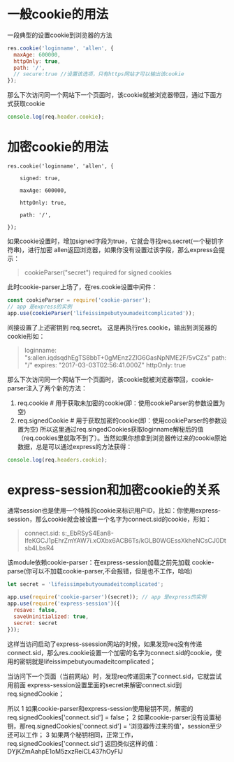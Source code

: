 # 一般cookie的用法

一段典型的设置cookie到浏览器的方法

```js
res.cookie('loginname', 'allen', {
  maxAge: 600000,
  httpOnly: true,
  path: '/',
  // secure:true //设置该选项，只有https网站才可以输出该cookie
});
```

那么下次访问同一个网站下一个页面时，该cookie就被浏览器带回，通过下面方式获取cookie

```js
console.log(req.header.cookie);
```

# 加密cookie的用法

```
res.cookie('loginname', 'allen', {

    signed: true,

    maxAge: 600000,

    httpOnly: true,

    path: '/',

});
```

如果cookie设置时，增加signed字段为true，它就会寻找req.secret(一个秘钥字符串)，进行加密 allen返回浏览器，如果你没有设置过该字段，那么express会提示：

> cookieParser("secret") required for signed cookies

此时cookie-parser上场了，在res.cookie设置中间件：

```js
const cookieParser = require('cookie-parser');
// app 是express的实例
app.use(cookieParser('lifeissimpebutyoumadeitcomplicated'));
```

间接设置了上述密钥到 req.secret。 这是再执行res.cookie，输出到浏览器的cookie形如：

> loginname: "s:allen.iqdsqdhEgTS8bbT+0gMEnz2ZlG6GasNpNME2F/5vCZs" path: "/" expires: "2017-03-03T02:56:41.000Z" httpOnly: true

那么下次访问同一个网站下一个页面时，该cookie就被浏览器带回，cookie-parser注入了两个新的方法：

1. req.cookie # 用于获取未加密的cookie(即：使用cookieParser的参数设置为空)
2. req.signedCookie # 用于获取加密的cookie(即：使用cookieParser的参数设置为空) 所以这里通过req.singedCookies获取loginname解秘后的值（req.cookies里就取不到了）。当然如果你想拿到浏览器传过来的cookie原始数据，总是可以通过express的方法获得：

```js
console.log(req.headers.cookie);
```

# express-session和加密cookie的关系

通常session也是使用一个特殊的cookie来标识用户ID，比如：你使用express-session，那么cookie就会被设置一个名字为connect.sid的cookie，形如：

> connect.sid: s:_EbRSyS4Ean8-IfeKGCJ1pEhrZmYAW7i.xOXbx6ACB6Ts/kGLB0WGEssXkheNCsCJ0Dtsb4LbsR4

该module依赖cookie-parser：在express-session加载之前先加载 cookie-parse(你可以不加载cookie-parser,不会报错，但是也不工作，哈哈)

```js
let secret = 'lifeissimpebutyoumadeitcomplicated';

app.use(require('cookie-parser')(secret)); // app 是express的实例
app.use(require('express-session')({
  resave: false,
  saveUninitialized: true,
  secret: secret
}));
```

这样当访问启动了express-ssession网站的时候，如果发现req没有传递connect.sid，那么res.cookie设置一个加密的名字为connect.sid的cookie，使用的密钥就是lifeissimpebutyoumadeitcomplicated；

当访问下一个页面（当前网站）时，发现req传递回来了connect.sid，它就尝试用前面 express-session设置里面的secret来解密connect.sid到req.signedCookie；

所以 1 如果cookie-parser和express-session使用秘钥不同，解密的req.signedCookies['connect.sid'] = false； 2 如果cookie-parser没有设置秘钥，那req.signedCookies['connect.sid'] = '浏览器传过来的值'，session至少还可以工作； 3 如果两个秘钥相同，正常工作，req.signedCookies['connect.sid'] 返回类似这样的值：DYjKZmAahpE1oM5zxzReiCL437hOyFlJ